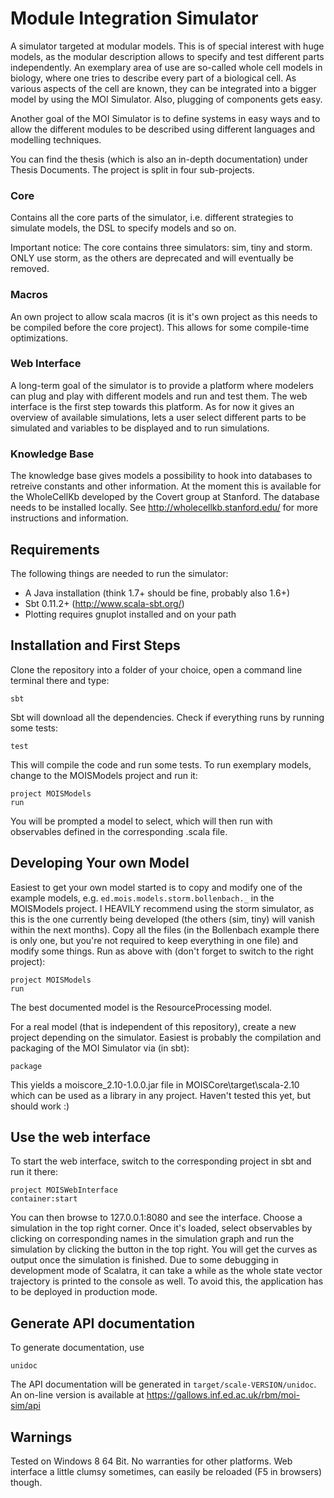 Module Integration Simulator
============================

A simulator targeted at modular models. This is of special interest with huge models, as the modular description allows to specify and test different parts independently. An exemplary area of use are so-called whole cell models in biology, where one tries to describe every part of a biological cell. As various aspects of the cell are known, they can be integrated into a bigger model by using the MOI Simulator. Also, plugging of components gets easy.

Another goal of the MOI Simulator is to define systems in easy ways and to allow the different modules to be described using different languages and modelling techniques. 

You can find the thesis (which is also an in-depth documentation) under Thesis Documents. The project is split in four sub-projects.

### Core
Contains all the core parts of the simulator, i.e. different strategies to simulate models, the DSL to specify models and so on. 

Important notice: The core contains three simulators: sim, tiny and storm. ONLY use storm, as the others are deprecated and will eventually be removed.

### Macros
An own project to allow scala macros (it is it's own project as this needs to be compiled before the core project). This allows for some compile-time optimizations.

### Web Interface
A long-term goal of the simulator is to provide a platform where modelers can plug and play with different models and run and test them. The web interface is the first step towards this platform. As for now it gives an overview of available simulations, lets a user select different parts to be simulated and variables to be displayed and to run simulations.

### Knowledge Base
The knowledge base gives models a possibility to hook into databases to retreive constants and other information. At the moment this is available for the WholeCellKb developed by the Covert group at Stanford. The database needs to be installed locally. See http://wholecellkb.stanford.edu/ for more instructions and information. 

## Requirements
The following things are needed to run the simulator:
* A Java installation (think 1.7+ should be fine, probably also 1.6+)
* Sbt 0.11.2+ (http://www.scala-sbt.org/)
* Plotting requires gnuplot installed and on your path

## Installation and First Steps
Clone the repository into a folder of your choice, open a command line terminal there and type:
```
sbt
```
Sbt will download all the dependencies. Check if everything runs by running some tests:
```
test
```
This will compile the code and run some tests. To run exemplary models, change to the MOISModels project and run it:
```
project MOISModels
run
```
You will be prompted a model to select, which will then run with observables defined in the corresponding .scala file. 


## Developing Your own Model
Easiest to get your own model started is to copy and modify one of the example models, e.g. `ed.mois.models.storm.bollenbach._` in the MOISModels project. I HEAVILY recommend using the storm simulator, as this is the one currently being developed (the others (sim, tiny) will vanish within the next months). Copy all the files (in the Bollenbach example there is only one, but you're not required to keep everything in one file) and modify some things. Run as above with (don't forget to switch to the right project):
```
project MOISModels
run
```
The best documented model is the ResourceProcessing model. 

For a real model (that is independent of this repository), create a new project depending on the simulator. Easiest is probably the compilation and packaging of the MOI Simulator via (in sbt):
```
package
```
This yields a moiscore_2.10-1.0.0.jar file in MOISCore\target\scala-2.10 which can be used as a library in any project. Haven't tested this yet, but should work :)

## Use the web interface
To start the web interface, switch to the corresponding project in sbt and run it there:
```
project MOISWebInterface
container:start
```
You can then browse to 127.0.0.1:8080 and see the interface. Choose a simulation in the top right corner. Once it's loaded, select observables by clicking on corresponding names in the simulation graph and run the simulation by clicking the button in the top right. You will get the curves as output once the simulation is finished. Due to some debugging in development mode of Scalatra, it can take a while as the whole state vector trajectory is printed to the console as well. To avoid this, the application has to be deployed in production mode. 

## Generate API documentation
To generate documentation, use
```
unidoc
```
The API documentation will be generated in `target/scale-VERSION/unidoc`. An on-line version is available at <https://gallows.inf.ed.ac.uk/rbm/moi-sim/api>

## Warnings
Tested on Windows 8 64 Bit. No warranties for other platforms. Web interface a little clumsy sometimes, can easily be reloaded (F5 in browsers) though.
